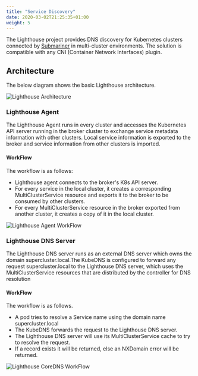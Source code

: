 ```yaml
---
title: "Service Discovery"
date: 2020-03-02T21:25:35+01:00
weight: 5
---
```


The Lighthouse project provides DNS discovery for Kubernetes clusters connected by
[Submariner](https://github.com/submariner-io/submariner) in multi-cluster environments.
The solution is compatible with any CNI (Container Network Interfaces) plugin.

## Architecture
The below diagram shows the basic Lighthouse architecture.

![Lighthouse Architecture](/images/lighthouse/architecture.png)

### Lighthouse Agent
The Lighthouse Agent runs in every cluster and accesses the Kubernetes API server running in
the broker cluster to exchange service metadata information with other clusters. Local service
information is exported to the broker and service information from other clusters is imported.

#### WorkFlow
The workflow is as follows:

- Lighthouse agent connects to the broker's K8s API server.
-  For every service in the local cluster, it creates a corresponding MultiClusterService resource
and exports it to the broker to be consumed by other clusters.
- For every MultiClusterService resource in the broker exported from another cluster, 
it creates a copy of it in the local cluster.

![Lighthouse Agent WorkFlow](/images/lighthouse/controllerWorkFlow.png)
<!-- Image Source: /images/lighthouse/source/controllerWorkFlow.vsdx  -->

### Lighthouse DNS Server
The Lighthouse DNS server runs as an external DNS server which owns the domain supercluster.local.The
KubeDNS is configured to forward any request supercluster.local to the Lighthouse DNS server, which
uses the MultiClusterService resources that are distributed by the controller for DNS resolution

#### WorkFlow
The workflow is as follows.

- A pod tries to resolve a Service name using the domain name supercluster.local 
- The KubeDNS forwards the request to the Lighthouse DNS server.
- The Lighthouse DNS server will use its MultiClusterService cache to try to resolve the request.
- If a record exists it will be returned, else an NXDomain error will be returned.

![Lighthouse CoreDNS WorkFlow](/images/lighthouse/coreDNSWorkFlow.png)
<!-- Image Source: /images/lighthouse/source/coreDNSWorkFlow.vsdx -->
